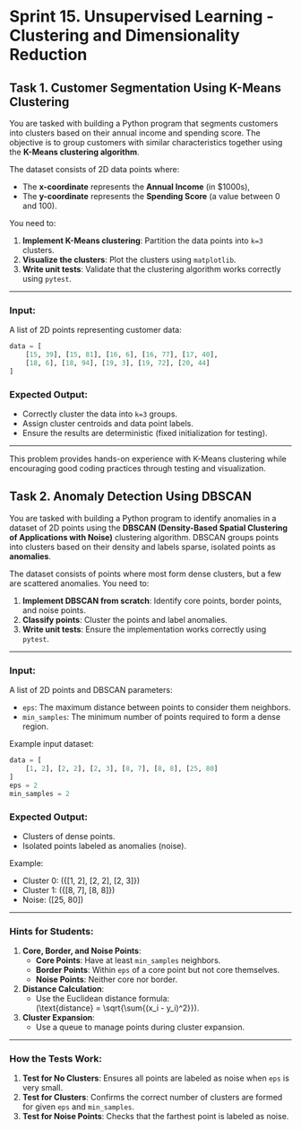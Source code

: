 # Sprint 15. Unsupervised Learning - Clustering and Dimensionality Reduction

## Task 1. Customer Segmentation Using K-Means Clustering  

You are tasked with building a Python program that segments customers into clusters based on their annual income and spending score. The objective is to group customers with similar characteristics together using the **K-Means clustering algorithm**.

The dataset consists of 2D data points where:
- The **x-coordinate** represents the **Annual Income** (in $1000s),
- The **y-coordinate** represents the **Spending Score** (a value between 0 and 100).

You need to:
1. **Implement K-Means clustering**: Partition the data points into `k=3` clusters.
2. **Visualize the clusters**: Plot the clusters using `matplotlib`.
3. **Write unit tests**: Validate that the clustering algorithm works correctly using `pytest`.

---

### Input:
A list of 2D points representing customer data:
```python
data = [
    [15, 39], [15, 81], [16, 6], [16, 77], [17, 40],
    [18, 6], [18, 94], [19, 3], [19, 72], [20, 44]
]
```

### Expected Output:
- Correctly cluster the data into `k=3` groups.
- Assign cluster centroids and data point labels.
- Ensure the results are deterministic (fixed initialization for testing).

---

This problem provides hands-on experience with K-Means clustering while encouraging good coding practices through testing and visualization.


## Task 2. Anomaly Detection Using DBSCAN  

You are tasked with building a Python program to identify anomalies in a dataset of 2D points using the **DBSCAN (Density-Based Spatial Clustering of Applications with Noise)** clustering algorithm. DBSCAN groups points into clusters based on their density and labels sparse, isolated points as **anomalies**.  

The dataset consists of points where most form dense clusters, but a few are scattered anomalies. You need to:  
1. **Implement DBSCAN from scratch**: Identify core points, border points, and noise points.  
2. **Classify points**: Cluster the points and label anomalies.  
3. **Write unit tests**: Ensure the implementation works correctly using `pytest`.  

---

### Input:
A list of 2D points and DBSCAN parameters:  
- `eps`: The maximum distance between points to consider them neighbors.  
- `min_samples`: The minimum number of points required to form a dense region.  

Example input dataset:
```python
data = [
    [1, 2], [2, 2], [2, 3], [8, 7], [8, 8], [25, 80]
]
eps = 2
min_samples = 2
```

### Expected Output:
- Clusters of dense points.
- Isolated points labeled as anomalies (noise).

Example:
- Cluster 0: \(\{[1, 2], [2, 2], [2, 3]\}\)
- Cluster 1: \(\{[8, 7], [8, 8]\}\)
- Noise: \([25, 80]\)

---

### Hints for Students:
1. **Core, Border, and Noise Points**:
   - **Core Points**: Have at least `min_samples` neighbors.
   - **Border Points**: Within `eps` of a core point but not core themselves.
   - **Noise Points**: Neither core nor border.
2. **Distance Calculation**:
   - Use the Euclidean distance formula:  
     \(\text{distance} = \sqrt{\sum{(x_i - y_i)^2}}\).
3. **Cluster Expansion**:
   - Use a queue to manage points during cluster expansion.
---

### How the Tests Work:
1. **Test for No Clusters**: Ensures all points are labeled as noise when `eps` is very small.
2. **Test for Clusters**: Confirms the correct number of clusters are formed for given `eps` and `min_samples`.
3. **Test for Noise Points**: Checks that the farthest point is labeled as noise.


